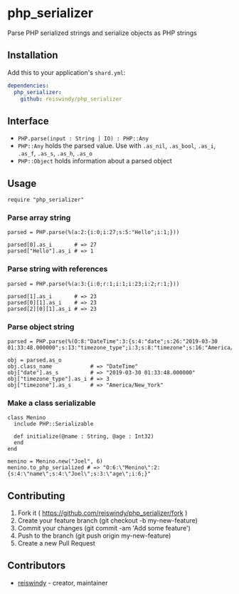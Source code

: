 # php_serializer

Parse PHP serialized strings and serialize objects as PHP strings

## Installation

Add this to your application's `shard.yml`:

```yaml
dependencies:
  php_serializer:
    github: reiswindy/php_serializer
```

## Interface
* `PHP.parse(input : String | IO) : PHP::Any`
* `PHP::Any` holds the parsed value. Use with `.as_nil`, `.as_bool`, `.as_i`, `.as_f`, `.as_s`, `.as_h`, `.as_o`
* `PHP::Object` holds information about a parsed object

## Usage
```crystal
require "php_serializer"
```

### Parse array string
```crystal
parsed = PHP.parse(%(a:2:{i:0;i:27;s:5:"Hello";i:1;}))

parsed[0].as_i       # => 27
parsed["Hello"].as_i # => 1
```

### Parse string with references
```crystal
parsed = PHP.parse(%(a:3:{i:0;r:1;i:1;i:23;i:2;r:1;}))

parsed[1].as_i       # => 23
parsed[0][1].as_i    # => 23
parsed[2][0][1].as_i # => 23
```

### Parse object string
```crystal
parsed = PHP.parse(%(O:8:"DateTime":3:{s:4:"date";s:26:"2019-03-30 01:33:48.000000";s:13:"timezone_type";i:3;s:8:"timezone";s:16:"America/New_York";}))

obj = parsed.as_o
obj.class_name            # => "DateTime"
obj["date"].as_s          # => "2019-03-30 01:33:48.000000"
obj["timezone_type"].as_i # => 3
obj["timezone"].as_s      # => "America/New_York"
```

### Make a class serializable
```crystal
class Menino
  include PHP::Serializable

  def initialize(@name : String, @age : Int32)
  end
end

menino = Menino.new("Joel", 6)
menino.to_php_serialized # => "O:6:\"Menino\":2:{s:4:\"name\";s:4:\"Joel\";s:3:\"age\";i:6;}"
```

## Contributing

1. Fork it ( https://github.com/reiswindy/php_serializer/fork )
2. Create your feature branch (git checkout -b my-new-feature)
3. Commit your changes (git commit -am 'Add some feature')
4. Push to the branch (git push origin my-new-feature)
5. Create a new Pull Request

## Contributors

- [reiswindy](https://github.com/reiswindy) - creator, maintainer
